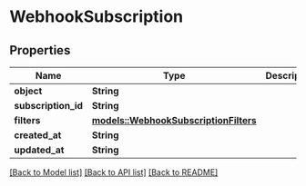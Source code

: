 # WebhookSubscription

## Properties

Name | Type | Description | Notes
------------ | ------------- | ------------- | -------------
**object** | **String** |  | 
**subscription_id** | **String** |  | 
**filters** | [**models::WebhookSubscriptionFilters**](WebhookSubscriptionFilters.md) |  | 
**created_at** | **String** |  | 
**updated_at** | **String** |  | 

[[Back to Model list]](../README.md#documentation-for-models) [[Back to API list]](../README.md#documentation-for-api-endpoints) [[Back to README]](../README.md)



